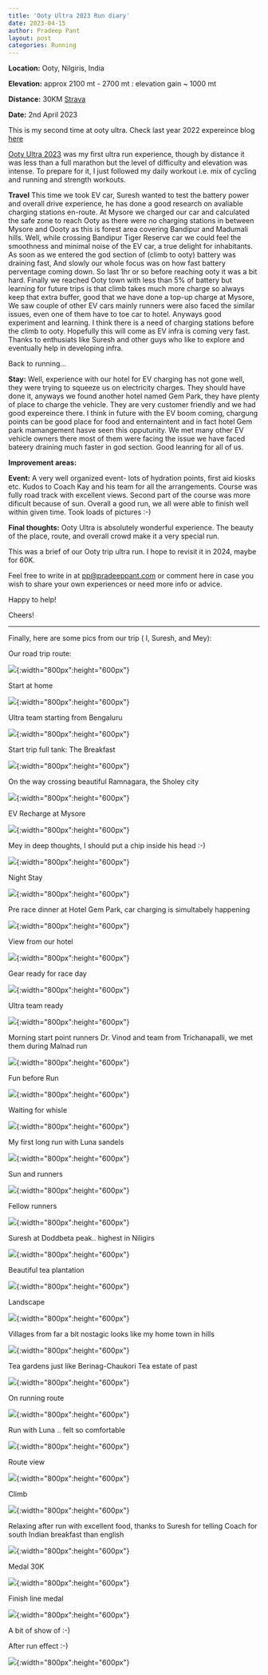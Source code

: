 ```yaml
---
title: 'Ooty Ultra 2023 Run diary'
date: 2023-04-15
author: Pradeep Pant
layout: post
categories: Running
---
```


**Location:** Ooty, Nilgiris, India

**Elevation:** approx 2100 mt - 2700 mt : elevation gain ~ 1000 mt

**Distance:** 30KM [Strava](https://www.strava.com/activities/8816693222)

**Date:** 2nd April 2023

This is my second time at ooty ultra. Check last year 2022 expereince blog [here](/2022/04/16/ootyultra_2022_experience.html)

[Ooty Ultra 2023](https://ootyultra.kfita.in/) was my first ultra run experience, though by distance it was less than a full marathon but the level of difficulty and elevation was intense.
To prepare for it, I just followed my daily workout i.e. mix of cycling and running and strength workouts. 

**Travel** 
This time we took EV car, Suresh wanted to test the battery power and overall drive experience, he has done a good research on avaliable charging stations en-route. At Mysore we charged our car and calculated the safe zone to reach Ooty as there were no charging stations in between Mysore and Oooty as this is forest area covering Bandipur and Madumali hills. Well, while crossing Bandipur Tiger Reserve car we could feel the smoothness and minimal noise of the EV car, a true delight for inhabitants. As soon as we entered the god section of (climb to ooty) battery was draining fast, And slowly our whole focus was on how fast battery perventage coming down. So last 1hr or so before reaching ooty it was a bit hard. Finally we reached Ooty town with less than 5% of battery but learning for future trips is that climb takes much more charge so always keep that extra buffer, good that we have done a top-up charge at Mysore, We saw couple of other EV cars mainly runners were also faced the similar issues, even one of them have to toe car to hotel. Anyways good experiment and learning. I think there is a need of charging stations before the climb to ooty. Hopefully this will come as EV infra is coming very fast. Thanks to enthusiats like Suresh and other guys who like to explore and eventually help in developing infra. 

Back to running...

**Stay:**
 Well, experience with our hotel for EV charging has not gone well, they were trying to squeeze us on electricity charges. They should have done it, anyways we found another hotel named Gem Park, they have plenty of place to charge the vehicle. They are very customer friendly and we had good expereince there. I think in future with the EV boom coming, chargung points can be good place for food and enternaintent and in fact hotel Gem park mamangement hasve seen this opputunity. We met many other EV vehicle owners there most of them were facing the issue we have faced bateery draining much faster in god section. Good leanring for all of us.

**Improvement areas:**


**Event:** A very well organized event- lots of hydration points, first aid kiosks etc. Kudos to Coach Kay and his team for all the arrangements. Course was fully road track with excellent views. Second part of the course was more dificult because of sun. 
Overall a good run, we all were able to finish well within given time. Took loads of pictures :-) 


**Final thoughts:**
Ooty Ultra is absolutely wonderful experience. The beauty of the place, route, and overall crowd make it a very special run. 

This was a brief of our Ooty trip ultra run. I hope to revisit it in 2024, maybe for 60K. 


Feel free to write in at [pp@pradeeppant.com](mailto:pp@pradeeppant.com) or comment here in case you wish to share your own experiences or need more info or advice.



Happy to help! 


Cheers!


-------------------------------------------------------------------------
Finally, here are some pics from our trip ( I, Suresh, and Mey):


Our road trip route:

![](/data/images/travel/ooty_ultra_2023/map_route_blr_ooty.jpg){:width="800px":height="600px"}


Start at home 

![](/data/images/travel/ooty_ultra_2023/start_home.jpg){:width="800px":height="600px"}


Ultra team starting from Bengaluru

![](/data/images/travel/ooty_ultra_2023/ultra_team_starting.jpg){:width="800px":height="600px"}


Start trip full tank: The Breakfast

![](/data/images/travel/ooty_ultra_2023/breakfast_begaluru.jpg){:width="800px":height="600px"}


On the way crossing beautiful Ramnagara, the Sholey city

![](/data/images/travel/ooty_ultra_2023/on_the_way_ramnagara.jpg){:width="800px":height="600px"}


EV Recharge at Mysore

![](/data/images/travel/ooty_ultra_2023/ev_recharge.jpg){:width="800px":height="600px"}


Mey in deep thoughts, I should put a chip inside his head :-)

![](/data/images/travel/ooty_ultra_2023/mey_deep_thinking.jpg){:width="800px":height="600px"}


Night Stay

![](/data/images/travel/ooty_ultra_2023/night_stay.jpg){:width="800px":height="600px"}


Pre race dinner at Hotel Gem Park, car charging is simultabely happening 

![](/data/images/travel/ooty_ultra_2023/pre_race_dinner.jpg){:width="800px":height="600px"}


View from our hotel

![](/data/images/travel/ooty_ultra_2023/view_from_hotel.jpg){:width="800px":height="600px"}


Gear ready for race day

![](/data/images/travel/ooty_ultra_2023/gear_ready.jpg){:width="800px":height="600px"}


Ultra team ready

![](/data/images/travel/ooty_ultra_2023/ultra_team_ready.jpg){:width="800px":height="600px"}


Morning start point runners Dr. Vinod and team from Trichanapalli, we met them during Malnad run

![](/data/images/travel/ooty_ultra_2023/morning_start_point_runners.jpg){:width="800px":height="600px"}


Fun before Run

![](/data/images/travel/ooty_ultra_2023/fun_before_run.jpg){:width="800px":height="600px"}


Waiting for whisle

![](/data/images/travel/ooty_ultra_2023/waiting_for_whistle.jpg){:width="800px":height="600px"}


My first long run with Luna sandels

![](/data/images/travel/ooty_ultra_2023/luna.jpg){:width="800px":height="600px"}


Sun and runners

![](/data/images/travel/ooty_ultra_2023/sun_and_runners.jpg){:width="800px":height="600px"}


Fellow runners 

![](/data/images/travel/ooty_ultra_2023/with_fellow_runner.jpg){:width="800px":height="600px"}


Suresh at Doddbeta peak.. highest in Niligirs

![](/data/images/travel/ooty_ultra_2023/doddabetta_suresh.jpg){:width="800px":height="600px"}


Beautiful tea plantation

![](/data/images/travel/ooty_ultra_2023/beautiful_tree_plantation.jpg){:width="800px":height="600px"}


Landscape 

![](/data/images/travel/ooty_ultra_2023/landscape_ooty.jpg){:width="800px":height="600px"}



Villages from far a bit nostagic looks like my home town in hills

![](/data/images/travel/ooty_ultra_2023/far_villages.jpg){:width="800px":height="600px"}


Tea gardens just like Berinag-Chaukori Tea estate of past 

![](/data/images/travel/ooty_ultra_2023/tea_gardens.jpg){:width="800px":height="600px"}


On running route

![](/data/images/travel/ooty_ultra_2023/on_running_route.jpg){:width="800px":height="600px"}


Run with Luna .. felt so comfortable

![](/data/images/travel/ooty_ultra_2023/run_with_luna.jpg){:width="800px":height="600px"}


Route view

![](/data/images/travel/ooty_ultra_2023/route_view.jpg){:width="800px":height="600px"}

Climb

![](/data/images/travel/ooty_ultra_2023/climb.jpg){:width="800px":height="600px"}


Relaxing after run with excellent food, thanks to Suresh for telling Coach for south Indian breakfast than english

![](/data/images/travel/ooty_ultra_2023/relax_food_after_run.jpg){:width="800px":height="600px"}


Medal 30K

![](/data/images/travel/ooty_ultra_2023/medal.jpg){:width="800px":height="600px"}

Finish line medal

![](/data/images/travel/ooty_ultra_2023/finish_line_medal.jpg){:width="800px":height="600px"}


A bit of show of :-)




After run effect :-)

![](/data/images/travel/ooty_ultra_2023/after_run_effect.jpg){:width="800px":height="600px"}









